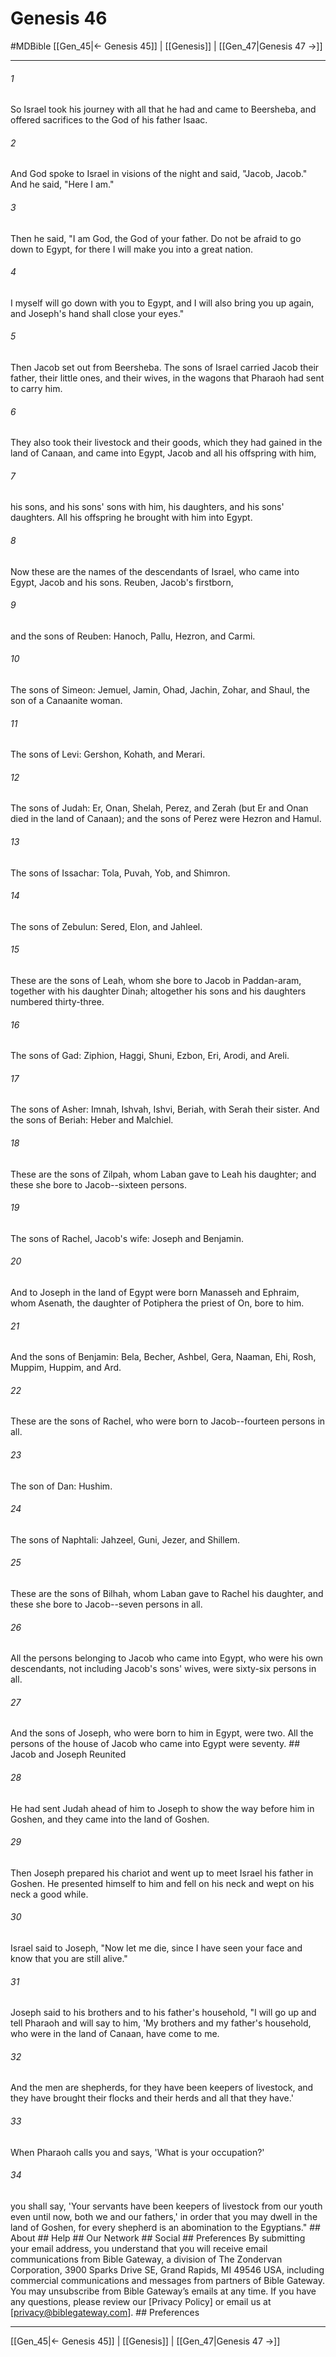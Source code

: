 # Genesis 46
#MDBible
[[Gen_45|← Genesis 45]] | [[Genesis]] | [[Gen_47|Genesis 47 →]]

***


###### 1 
So Israel took his journey with all that he had and came to Beersheba, and offered sacrifices to the God of his father Isaac. 

###### 2 
And God spoke to Israel in visions of the night and said, "Jacob, Jacob." And he said, "Here I am." 

###### 3 
Then he said, "I am God, the God of your father. Do not be afraid to go down to Egypt, for there I will make you into a great nation. 

###### 4 
I myself will go down with you to Egypt, and I will also bring you up again, and Joseph's hand shall close your eyes." 

###### 5 
Then Jacob set out from Beersheba. The sons of Israel carried Jacob their father, their little ones, and their wives, in the wagons that Pharaoh had sent to carry him. 

###### 6 
They also took their livestock and their goods, which they had gained in the land of Canaan, and came into Egypt, Jacob and all his offspring with him, 

###### 7 
his sons, and his sons' sons with him, his daughters, and his sons' daughters. All his offspring he brought with him into Egypt. 

###### 8 
Now these are the names of the descendants of Israel, who came into Egypt, Jacob and his sons. Reuben, Jacob's firstborn, 

###### 9 
and the sons of Reuben: Hanoch, Pallu, Hezron, and Carmi. 

###### 10 
The sons of Simeon: Jemuel, Jamin, Ohad, Jachin, Zohar, and Shaul, the son of a Canaanite woman. 

###### 11 
The sons of Levi: Gershon, Kohath, and Merari. 

###### 12 
The sons of Judah: Er, Onan, Shelah, Perez, and Zerah (but Er and Onan died in the land of Canaan); and the sons of Perez were Hezron and Hamul. 

###### 13 
The sons of Issachar: Tola, Puvah, Yob, and Shimron. 

###### 14 
The sons of Zebulun: Sered, Elon, and Jahleel. 

###### 15 
These are the sons of Leah, whom she bore to Jacob in Paddan-aram, together with his daughter Dinah; altogether his sons and his daughters numbered thirty-three. 

###### 16 
The sons of Gad: Ziphion, Haggi, Shuni, Ezbon, Eri, Arodi, and Areli. 

###### 17 
The sons of Asher: Imnah, Ishvah, Ishvi, Beriah, with Serah their sister. And the sons of Beriah: Heber and Malchiel. 

###### 18 
These are the sons of Zilpah, whom Laban gave to Leah his daughter; and these she bore to Jacob--sixteen persons. 

###### 19 
The sons of Rachel, Jacob's wife: Joseph and Benjamin. 

###### 20 
And to Joseph in the land of Egypt were born Manasseh and Ephraim, whom Asenath, the daughter of Potiphera the priest of On, bore to him. 

###### 21 
And the sons of Benjamin: Bela, Becher, Ashbel, Gera, Naaman, Ehi, Rosh, Muppim, Huppim, and Ard. 

###### 22 
These are the sons of Rachel, who were born to Jacob--fourteen persons in all. 

###### 23 
The son of Dan: Hushim. 

###### 24 
The sons of Naphtali: Jahzeel, Guni, Jezer, and Shillem. 

###### 25 
These are the sons of Bilhah, whom Laban gave to Rachel his daughter, and these she bore to Jacob--seven persons in all. 

###### 26 
All the persons belonging to Jacob who came into Egypt, who were his own descendants, not including Jacob's sons' wives, were sixty-six persons in all. 

###### 27 
And the sons of Joseph, who were born to him in Egypt, were two. All the persons of the house of Jacob who came into Egypt were seventy. ## Jacob and Joseph Reunited 

###### 28 
He had sent Judah ahead of him to Joseph to show the way before him in Goshen, and they came into the land of Goshen. 

###### 29 
Then Joseph prepared his chariot and went up to meet Israel his father in Goshen. He presented himself to him and fell on his neck and wept on his neck a good while. 

###### 30 
Israel said to Joseph, "Now let me die, since I have seen your face and know that you are still alive." 

###### 31 
Joseph said to his brothers and to his father's household, "I will go up and tell Pharaoh and will say to him, 'My brothers and my father's household, who were in the land of Canaan, have come to me. 

###### 32 
And the men are shepherds, for they have been keepers of livestock, and they have brought their flocks and their herds and all that they have.' 

###### 33 
When Pharaoh calls you and says, 'What is your occupation?' 

###### 34 
you shall say, 'Your servants have been keepers of livestock from our youth even until now, both we and our fathers,' in order that you may dwell in the land of Goshen, for every shepherd is an abomination to the Egyptians." ## About ## Help ## Our Network ## Social ## Preferences By submitting your email address, you understand that you will receive email communications from Bible Gateway, a division of The Zondervan Corporation, 3900 Sparks Drive SE, Grand Rapids, MI 49546 USA, including commercial communications and messages from partners of Bible Gateway. You may unsubscribe from Bible Gateway&rsquo;s emails at any time. If you have any questions, please review our [Privacy Policy] or email us at [privacy@biblegateway.com]. ## Preferences

***

[[Gen_45|← Genesis 45]] | [[Genesis]] | [[Gen_47|Genesis 47 →]]
